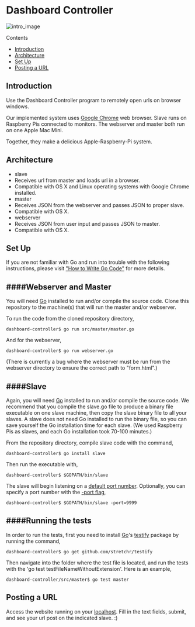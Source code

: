 Dashboard Controller 
====================

![intro_image](https://raw.githubusercontent.com/prezi/dashboard-controller/master/README_images/webpage.png)

Contents
 - [Introduction](https://github.com/prezi/dashboard-controller#introduction)
 - [Architecture](https://github.com/prezi/dashboard-controller#architecture)
 - [Set Up](https://github.com/prezi/dashboard-controller#getting-started)
 - [Posting a URL](https://github.com/prezi/dashboard-controller#posting-a-url)

Introduction
------------------
Use the Dashboard Controller program to remotely open urls on browser windows.

Our implemented system uses [Google Chrome](http://www.google.com/chrome/) web browser. 
Slave runs on Raspberry Pis connected to monitors. 
The webserver and master both run on one Apple Mac Mini. 

Together, they make a delicious Apple-Raspberry-Pi system. 

Architecture
------------------
 - slave 
  - Receives url from master and loads url in a browser. 
  - Compatible with OS X and Linux operating systems with Google Chrome installed. 
 - master
  - Receives JSON from the webserver and passes JSON to proper slave. 
  - Compatible with OS X. 
 - webserver
  - Receives JSON from user input and passes JSON to master. 
  - Compatible with OS X. 


Set Up
------------------

If you are not familiar with Go and run into trouble with the following instructions, please visit  ["How to Write Go Code"](https://golang.org/doc/code.html) for more details. 

####Webserver and Master
------------------

You will need [Go](https://golang.org/) installed to run and/or compile the source code. 
Clone this repository to the machine(s) that will run the master and/or webserver. 

To run the code from the cloned repository directory, 

    dashboard-controller$ go run src/master/master.go

And for the webserver, 

    dashboard-controller$ go run webserver.go

(There is currently a bug where the webserver must be run from the webserver directory to ensure the correct path to "form.html".)

####Slave
------------------

Again, you will need [Go](https://golang.org/) installed to run and/or compile the source code. We recommend that you compile the slave.go file to produce a binary file executable on one slave machine, then copy the slave binary file to all your slaves. A slave does not need Go installed to run the binary file, so you can save yourself the Go installation time for each slave. (We used Raspberry Pis as slaves, and each Go installation took 70-100 minutes.)

From the repository directory, compile slave code with the command, 
 
    dashboard-controller$ go install slave

Then run the executable with,
 
    dashboard-controller$ $GOPATH/bin/slave

The slave will begin listening on a [default port number](https://github.com/prezi/dashboard-controller/blob/master/src/slave/slave.go#L14). Optionally, you can specify a port number with the [-port flag](https://github.com/prezi/dashboard-controller/blob/master/src/slave/slave.go#L50), 
 
    dashboard-controller$ $GOPATH/bin/slave -port=9999
    
    
####Running the tests
------------------

In order to run the tests, first you need to install [Go](https://golang.org/)'s [testify](https://godoc.org/github.com/stretchr/testify) package by running the command,

    dashboard-controller$ go get github.com/stretchr/testify

Then navigate into the folder where the test file is located, and run the tests with the 'go test testFileNameWithoutExtension'. Here is an example,

    dashboard-controller/src/master$ go test master
    

Posting a URL
------------------
Access the website running on your [localhost](https://github.com/prezi/dashboard-controller/blob/master/src/webserver/webserver.go#L126). Fill in the text fields, submit, and see your url post on the indicated slave. :) 
